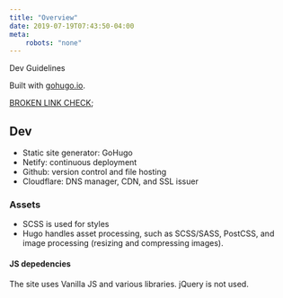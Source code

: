 ```yaml
---
title: "Overview"
date: 2019-07-19T07:43:50-04:00
meta:
    robots: "none"
---
```


Dev Guidelines

Built with [gohugo.io](gohugo.io).

[BROKEN LINK CHECK](/does/not/exist/);

## Dev
* Static site generator: GoHugo
* Netify: continuous deployment
* Github: version control and file hosting
* Cloudflare: DNS manager, CDN, and SSL issuer

### Assets
* SCSS is used for styles
* Hugo handles asset processing, such as SCSS/SASS, PostCSS, and image processing (resizing and compressing images).

#### JS depedencies
The site uses Vanilla JS and various libraries. jQuery is not used.